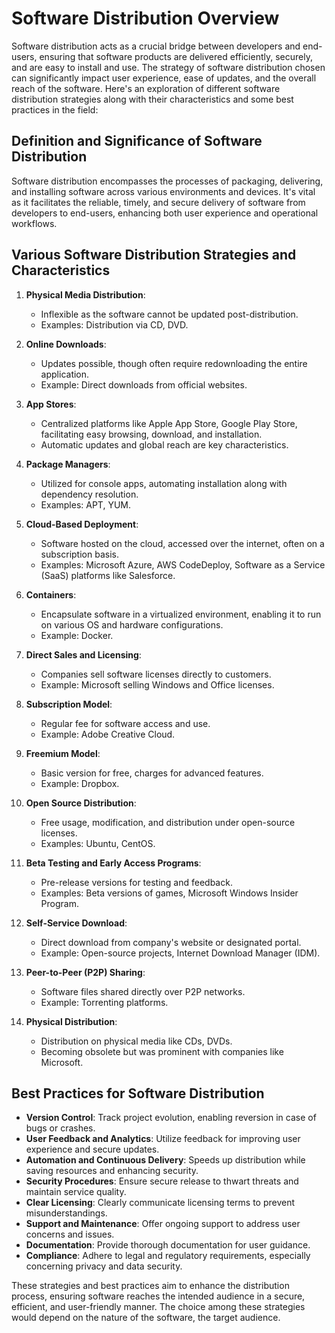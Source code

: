 # Software Distribution Overview

Software distribution acts as a crucial bridge between developers and end-users, ensuring that software products are delivered efficiently, securely, and are easy to install and use. The strategy of software distribution chosen can significantly impact user experience, ease of updates, and the overall reach of the software. Here's an exploration of different software distribution strategies along with their characteristics and some best practices in the field:

## Definition and Significance of Software Distribution

Software distribution encompasses the processes of packaging, delivering, and installing software across various environments and devices. It's vital as it facilitates the reliable, timely, and secure delivery of software from developers to end-users, enhancing both user experience and operational workflows.

## Various Software Distribution Strategies and Characteristics

1. **Physical Media Distribution**:
   - Inflexible as the software cannot be updated post-distribution.
   - Examples: Distribution via CD, DVD.

2. **Online Downloads**:
   - Updates possible, though often require redownloading the entire application.
   - Example: Direct downloads from official websites.

3. **App Stores**:
   - Centralized platforms like Apple App Store, Google Play Store, facilitating easy browsing, download, and installation.
   - Automatic updates and global reach are key characteristics.

4. **Package Managers**:
   - Utilized for console apps, automating installation along with dependency resolution.
   - Examples: APT, YUM.

5. **Cloud-Based Deployment**:
   - Software hosted on the cloud, accessed over the internet, often on a subscription basis.
   - Examples: Microsoft Azure, AWS CodeDeploy, Software as a Service (SaaS) platforms like Salesforce.

6. **Containers**:
   - Encapsulate software in a virtualized environment, enabling it to run on various OS and hardware configurations.
   - Example: Docker.

7. **Direct Sales and Licensing**:
   - Companies sell software licenses directly to customers.
   - Example: Microsoft selling Windows and Office licenses.

8. **Subscription Model**:
   - Regular fee for software access and use.
   - Example: Adobe Creative Cloud.

9. **Freemium Model**:
   - Basic version for free, charges for advanced features.
   - Example: Dropbox.

10. **Open Source Distribution**:
    - Free usage, modification, and distribution under open-source licenses.
    - Examples: Ubuntu, CentOS.

11. **Beta Testing and Early Access Programs**:
    - Pre-release versions for testing and feedback.
    - Examples: Beta versions of games, Microsoft Windows Insider Program.

12. **Self-Service Download**:
    - Direct download from company's website or designated portal.
    - Example: Open-source projects, Internet Download Manager (IDM).

13. **Peer-to-Peer (P2P) Sharing**:
    - Software files shared directly over P2P networks.
    - Example: Torrenting platforms.

14. **Physical Distribution**:
    - Distribution on physical media like CDs, DVDs.
    - Becoming obsolete but was prominent with companies like Microsoft.

## Best Practices for Software Distribution

- **Version Control**: Track project evolution, enabling reversion in case of bugs or crashes.
- **User Feedback and Analytics**: Utilize feedback for improving user experience and secure updates.
- **Automation and Continuous Delivery**: Speeds up distribution while saving resources and enhancing security.
- **Security Procedures**: Ensure secure release to thwart threats and maintain service quality.
- **Clear Licensing**: Clearly communicate licensing terms to prevent misunderstandings.
- **Support and Maintenance**: Offer ongoing support to address user concerns and issues.
- **Documentation**: Provide thorough documentation for user guidance.
- **Compliance**: Adhere to legal and regulatory requirements, especially concerning privacy and data security.

These strategies and best practices aim to enhance the distribution process, ensuring software reaches the intended audience in a secure, efficient, and user-friendly manner. The choice among these strategies would depend on the nature of the software, the target audience.
